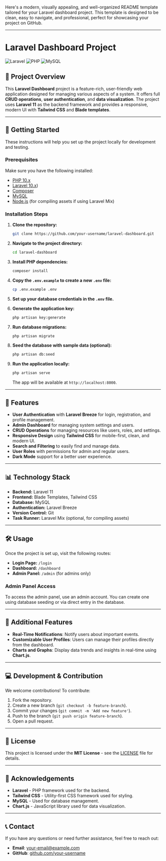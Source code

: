 Here's a modern, visually appealing, and well-organized README template tailored for your Laravel dashboard project. This template is designed to be clean, easy to navigate, and professional, perfect for showcasing your project on GitHub.

---

# **Laravel Dashboard Project**

![Laravel](https://img.shields.io/badge/Framework-Laravel-FF2D20?logo=laravel) ![PHP](https://img.shields.io/badge/PHP-8.x-777BB4?logo=php) ![MySQL](https://img.shields.io/badge/MySQL-8.x-4479A1?logo=mysql)

## **📖 Project Overview**

This **Laravel Dashboard** project is a feature-rich, user-friendly web application designed for managing various aspects of a system. It offers full **CRUD operations**, **user authentication**, and **data visualization**. The project uses **Laravel 11** as the backend framework and provides a responsive, modern UI with **Tailwind CSS** and **Blade templates**.

---

## **🚀 Getting Started**

These instructions will help you set up the project locally for development and testing.

### **Prerequisites**

Make sure you have the following installed:

- [PHP 10.x](https://www.php.net/)
- [Laravel 10.x](https://laravel.com/))
- [Composer](https://getcomposer.org/)
- [MySQL](https://www.mysql.com/)
- [Node.js](https://nodejs.org/) (for compiling assets if using Laravel Mix)

### **Installation Steps**

1. **Clone the repository:**

   ```bash
   git clone https://github.com/your-username/laravel-dashboard.git
   ```

2. **Navigate to the project directory:**

   ```bash
   cd laravel-dashboard
   ```

3. **Install PHP dependencies:**

   ```bash
   composer install
   ```

4. **Copy the `.env.example` to create a new `.env` file:**

   ```bash
   cp .env.example .env
   ```

5. **Set up your database credentials in the `.env` file.**

6. **Generate the application key:**

   ```bash
   php artisan key:generate
   ```

7. **Run database migrations:**

   ```bash
   php artisan migrate
   ```

8. **Seed the database with sample data (optional):**

   ```bash
   php artisan db:seed
   ```

9. **Run the application locally:**

   ```bash
   php artisan serve
   ```

   The app will be available at `http://localhost:8000`.

---

## **🔑 Features**

- **User Authentication** with **Laravel Breeze** for login, registration, and profile management.
- **Admin Dashboard** for managing system settings and users.
- **CRUD Operations** for managing resources like users, roles, and settings.
- **Responsive Design** using **Tailwind CSS** for mobile-first, clean, and modern UI.
- **Search and Filtering** to easily find and manage data.
- **User Roles** with permissions for admin and regular users.
- **Dark Mode** support for a better user experience.

---

## **📊 Technology Stack**

- **Backend:** Laravel 11
- **Frontend:** Blade Templates, Tailwind CSS
- **Database:** MySQL
- **Authentication:** Laravel Breeze
- **Version Control:** Git
- **Task Runner:** Laravel Mix (optional, for compiling assets)

---

## **🛠️ Usage**

Once the project is set up, visit the following routes:

- **Login Page:** `/login`
- **Dashboard:** `/dashboard`
- **Admin Panel:** `/admin` (for admins only)

### **Admin Panel Access**
To access the admin panel, use an admin account. You can create one using database seeding or via direct entry in the database.

---

## **🌟 Additional Features**

- **Real-Time Notifications**: Notify users about important events.
- **Customizable User Profiles**: Users can manage their profiles directly from the dashboard.
- **Charts and Graphs**: Display data trends and insights in real-time using **Chart.js**.

---

## **💻 Development & Contribution**

We welcome contributions! To contribute:

1. Fork the repository.
2. Create a new branch (`git checkout -b feature-branch`).
3. Commit your changes (`git commit -m 'Add new feature'`).
4. Push to the branch (`git push origin feature-branch`).
5. Open a pull request.

---

## **📜 License**

This project is licensed under the **MIT License** - see the [LICENSE](LICENSE) file for details.

---

## **📝 Acknowledgements**

- **Laravel** - PHP framework used for the backend.
- **Tailwind CSS** - Utility-first CSS framework used for styling.
- **MySQL** - Used for database management.
- **Chart.js** - JavaScript library used for data visualization.

---

## **📞 Contact**

If you have any questions or need further assistance, feel free to reach out:

- **Email**: [your-email@example.com](mailto:your-email@example.com)
- **GitHub**: [github.com/your-username](https://github.com/your-username)


